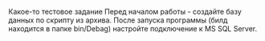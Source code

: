 Какое-то тестовое задание
Перед началом работы - создайте базу данных по скрипту из архива. После запуска программы (билд находится в папке bin/Debag) настройте подключение к MS SQL Server.
